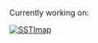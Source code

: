 Currently working on: 

[![SSTImap](https://img.shields.io/badge/SSTImap-v1.0-green.svg?logo=github)](https://github.com/vladko312/sstimap)
